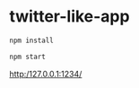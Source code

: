 # twitter-like-app

```bash
npm install
```

```bash
npm start
```

[http:/127.0.0.1:1234/](http:/127.0.0.1:1234/)
